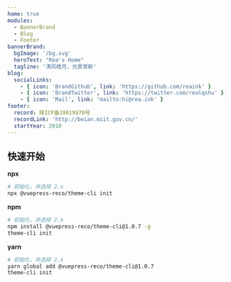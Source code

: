 ```yaml
---
home: true
modules:
  - BannerBrand
  - Blog
  - Footer
bannerBrand:
  bgImage: '/bg.svg'
  heroText: "Rea's Home"
  tagline: '清风皓月，光景常新'
blog:
  socialLinks:
    - { icon: 'BrandGithub', link: 'https://github.com/reaink' }
    - { icon: 'BrandTwitter', link: 'https://twitter.com/realqshu' }
    - { icon: 'Mail', link: 'mailto:hi@rea.ink' }
footer:
  record: 陕ICP备19019970号
  recordLink: 'http://beian.miit.gov.cn/'
  startYear: 2018
---
```

## 快速开始

**npx**

```bash
# 初始化，并选择 2.x
npx @vuepress-reco/theme-cli init
```

**npm**

```bash
# 初始化，并选择 2.x
npm install @vuepress-reco/theme-cli@1.0.7 -g
theme-cli init
```

**yarn**

```bash
# 初始化，并选择 2.x
yarn global add @vuepress-reco/theme-cli@1.0.7
theme-cli init
```
